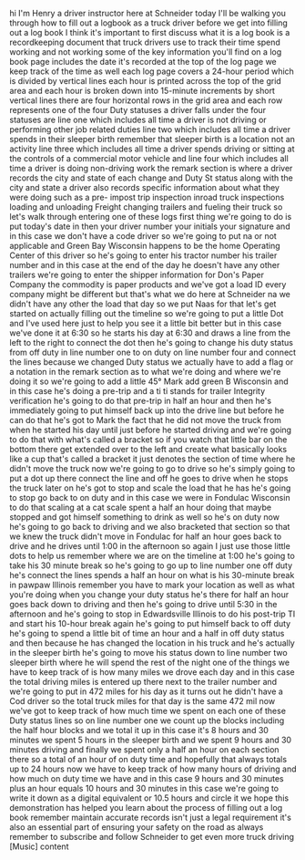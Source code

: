 hi I'm Henry a driver instructor here at Schneider today I'll be walking you through how to fill out a logbook as a truck driver before we get into filling out a log book I think it's important to first discuss what it is a log book is a recordkeeping document that truck drivers use to track their time spend working and not working some of the key information you'll find on a log book page includes the date it's recorded at the top of the log page we keep track of the time as well each log page covers a 24-hour period which is divided by vertical lines each hour is printed across the top of the grid area and each hour is broken down into 15-minute increments by short vertical lines there are four horizontal rows in the grid area and each row represents one of the four Duty statuses a driver falls under the four statuses are line one which includes all time a driver is not driving or performing other job related duties line two which includes all time a driver spends in their sleeper birth remember that sleeper birth is a location not an activity line three which includes all time a driver spends driving or sitting at the controls of a commercial motor vehicle and line four which includes all time a driver is doing non-driving work the remark section is where a driver records the city and state of each change and Duty St status along with the city and state a driver also records specific information about what they were doing such as a pre- impost trip inspection inroad truck inspections loading and unloading Freight changing trailers and fueling their truck so let's walk through entering one of these logs first thing we're going to do is put today's date in then your driver number your initials your signature and in this case we don't have a code driver so we're going to put na or not applicable and Green Bay Wisconsin happens to be the home Operating Center of this driver so he's going to enter his tractor number his trailer number and in this case at the end of the day he doesn't have any other trailers we're going to enter the shipper information for Don's Paper Company the commodity is paper products and we've got a load ID every company might be different but that's what we do here at Schneider na we didn't have any other the load that day so we put Naas for that let's get started on actually filling out the timeline so we're going to put a little Dot and I've used here just to help you see it a little bit better but in this case we've done it at 6:30 so he starts his day at 6:30 and draws a line from the left to the right to connect the dot then he's going to change his duty status from off duty in line number one to on duty on line number four and connect the lines because we changed Duty status we actually have to add a flag or a notation in the remark section as to what we're doing and where we're doing it so we're going to add a little 45° Mark add green B Wisconsin and in this case he's doing a pre-trip and a ti ti stands for trailer Integrity verification he's going to do that pre-trip in half an hour and then he's immediately going to put himself back up into the drive line but before he can do that he's got to Mark the fact that he did not move the truck from when he started his day until just before he started driving and we're going to do that with what's called a bracket so if you watch that little bar on the bottom there get extended over to the left and create what basically looks like a cup that's called a bracket it just denotes the section of time where he didn't move the truck now we're going to go to drive so he's simply going to put a dot up there connect the line and off he goes to drive when he stops the truck later on he's got to stop and scale the load that he has he's going to stop go back to on duty and in this case we were in Fondulac Wisconsin to do that scaling at a cat scale spent a half an hour doing that maybe stopped and got himself something to drink as well so he's on duty now he's going to go back to driving and we also bracketed that section so that we knew the truck didn't move in Fondulac for half an hour goes back to drive and he drives until 1:00 in the afternoon so again I just use those little dots to help us remember where we are on the timeline at 1:00 he's going to take his 30 minute break so he's going to go up to line number one off duty he's connect the lines spends a half an hour on what is his 30-minute break in pawpaw Illinois remember you have to mark your location as well as what you're doing when you change your duty status he's there for half an hour goes back down to driving and then he's going to drive until 5:30 in the afternoon and he's going to stop in Edwardsville Illinois to do his post-trip TI and start his 10-hour break again he's going to put himself back to off duty he's going to spend a little bit of time an hour and a half in off duty status and then because he has changed the location in his truck and he's actually in the sleeper birth he's going to move his status down to line number two sleeper birth where he will spend the rest of the night one of the things we have to keep track of is how many miles we drove each day and in this case the total driving miles is entered up there next to the trailer number and we're going to put in 472 miles for his day as it turns out he didn't have a Cod driver so the total truck miles for that day is the same 472 mil now we've got to keep track of how much time we spent on each one of these Duty status lines so on line number one we count up the blocks including the half hour blocks and we total it up in this case it's 8 hours and 30 minutes we spent 5 hours in the sleeper birth and we spent 9 hours and 30 minutes driving and finally we spent only a half an hour on each section there so a total of an hour of on duty time and hopefully that always totals up to 24 hours now we have to keep track of how many hours of driving and how much on duty time we have and in this case 9 hours and 30 minutes plus an hour equals 10 hours and 30 minutes in this case we're going to write it down as a digital equivalent or 10.5 hours and circle it we hope this demonstration has helped you learn about the process of filling out a log book remember maintain accurate records isn't just a legal requirement it's also an essential part of ensuring your safety on the road as always remember to subscribe and follow Schneider to get even more truck driving [Music] content